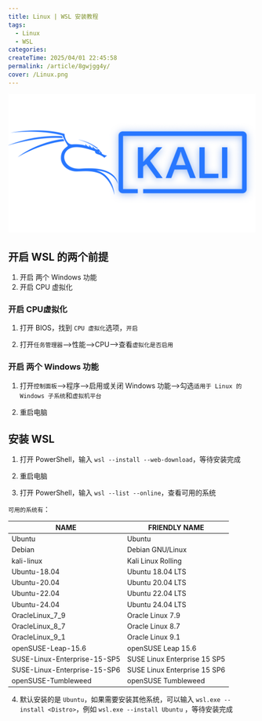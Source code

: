 ```yaml
---
title: Linux | WSL 安装教程
tags:
  - Linux
  - WSL
categories:
createTime: 2025/04/01 22:45:58
permalink: /article/8gwjgg4y/
cover: /Linux.png
---
```


![WSL安装教程](./WSL安装教程/Linux.png)

## 开启 WSL 的两个前提

1. 开启 两个 Windows 功能
2. 开启 CPU 虚拟化

### 开启 CPU虚拟化

1. 打开 BIOS，找到 `CPU 虚拟化`选项，`开启`

2. 打开`任务管理器`——>性能——>CPU——>查看`虚拟化是否启用`

### 开启 两个 Windows 功能

1. 打开`控制面板`——>程序——>启用或关闭 Windows 功能——>勾选`适用于 Linux 的 Windows 子系统`和`虚拟机平台`

2. 重启电脑

## 安装 WSL

1. 打开 PowerShell，输入 `wsl --install --web-download`，等待安装完成

2. 重启电脑

3. 打开 PowerShell，输入 `wsl --list --online`，查看可用的系统

`可用的系统有`：

| NAME                         | FRIENDLY NAME                |
| ---------------------------- | ---------------------------- |
| Ubuntu                       | Ubuntu                       |
| Debian                       | Debian GNU/Linux             |
| kali-linux                   | Kali Linux Rolling           |
| Ubuntu-18.04                 | Ubuntu 18.04 LTS             |
| Ubuntu-20.04                 | Ubuntu 20.04 LTS             |
| Ubuntu-22.04                 | Ubuntu 22.04 LTS             |
| Ubuntu-24.04                 | Ubuntu 24.04 LTS             |
| OracleLinux_7_9              | Oracle Linux 7.9             |
| OracleLinux_8_7              | Oracle Linux 8.7             |
| OracleLinux_9_1              | Oracle Linux 9.1             |
| openSUSE-Leap-15.6           | openSUSE Leap 15.6           |
| SUSE-Linux-Enterprise-15-SP5 | SUSE Linux Enterprise 15 SP5 |
| SUSE-Linux-Enterprise-15-SP6 | SUSE Linux Enterprise 15 SP6 |
| openSUSE-Tumbleweed          | openSUSE Tumbleweed          |

4. 默认安装的是 `Ubuntu`，如果需要安装其他系统，可以输入 `wsl.exe --install <Distro>`，例如 `wsl.exe --install Ubuntu`  ，等待安装完成